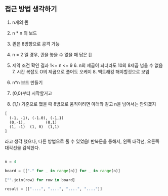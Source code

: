 ## 접근 방법 생각하기

1. n개의 퀸
2. n * n 의 보드
3. 퀸은 8방향으로 공격 가능
4. n = 2 일 경우, 퀸을 놓을 수 없을 때 답은 []
5. 제약 조건 확인 결과 1<= n <= 9
   6. n의 제곱이 되더라도 10의 8제곱 넘을 수 없음
   7. 시간 복잡도 O의 제곱으로 풀어도 오케이
   8. 백트래킹 해야할것으로 보임


1. n*n 보드 만들기
2. (0,0)부터 시작할거고
3. (1,1) 기준으로 했을 때 8방으로 움직이려면 아래와 같고 n을 넘어서는 안되겠지

```
[
  (-1, -1), (-1.0), (-1,1)
  (0,-1),         (0,1)
  (1, -1)  (1, 0)  (1,1)        
]

```

라고 생각 했으나, 다른 방법으로 풀 수 있었음!
반복문을 통해서, 왼쪽 대각선, 오른쪽 대각선을 검색한다.

```python

n = 4

board = [["." for _ in range(n)] for _ in range(n)]

["".join(row) for row in board]

result = [["....", "....", "....", "...."]]

```



